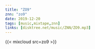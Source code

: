 ```yaml
---
title: "ZO9"
znn: "zo9"
date: 2019-12-20
tags: [music,mixtape,znn]
links: [disktree.net/music/ZNN/ZO9.mp3]
---
```

{{< mixcloud src=zo9 >}}
